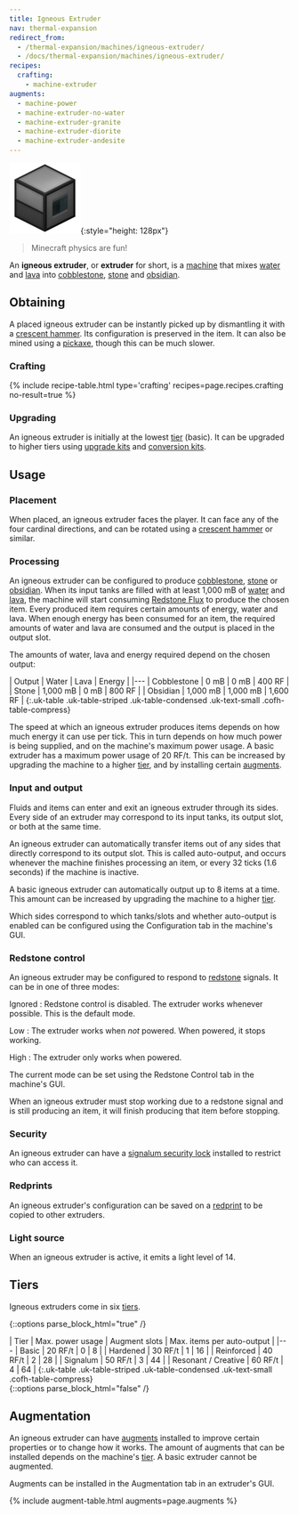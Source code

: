 ```yaml
---
title: Igneous Extruder
nav: thermal-expansion
redirect_from:
  - /thermal-expansion/machines/igneous-extruder/
  - /docs/thermal-expansion/machines/igneous-extruder/
recipes:
  crafting:
    - machine-extruder
augments:
  - machine-power
  - machine-extruder-no-water
  - machine-extruder-granite
  - machine-extruder-diorite
  - machine-extruder-andesite
---
```


![Igneous extruder](/assets/images/thermal-expansion/igneous-extruder.png){:style="height: 128px"}

> Minecraft physics are fun!


An **igneous extruder**, or **extruder** for short, is a
[machine](/docs/machines/) that mixes
[water](https://minecraft.gamepedia.com/Water) and
[lava](https://minecraft.gamepedia.com/Lava) into
[cobblestone](https://minecraft.gamepedia.com/Cobblestone),
[stone](https://minecraft.gamepedia.com/Stone) and
[obsidian](https://minecraft.gamepedia.com/Obsidian).


Obtaining
---------

A placed igneous extruder can be instantly picked up by dismantling it with a
[crescent hammer](/docs/crescent-hammer/). Its configuration is preserved in the
item. It can also be mined using a
[pickaxe](https://minecraft.gamepedia.com/Pickaxe), though this can be much
slower.

### Crafting
{% include recipe-table.html type='crafting' recipes=page.recipes.crafting no-result=true %}

### Upgrading
An igneous extruder is initially at the lowest [tier](#tiers) (basic). It can be
upgraded to higher tiers using [upgrade kits](/docs/upgrade-kits/) and
[conversion kits](/docs/conversion-kits/).


Usage
-----

### Placement
When placed, an igneous extruder faces the player. It can face any of the four
cardinal directions, and can be rotated using a [crescent
hammer](/docs/crescent-hammer/) or similar.

### Processing
An igneous extruder can be configured to produce
[cobblestone](https://minecraft.gamepedia.com/Cobblestone),
[stone](https://minecraft.gamepedia.com/Stone) or
[obsidian](https://minecraft.gamepedia.com/Obsidian). When its input tanks are
filled with at least 1,000 mB of [water](https://minecraft.gamepedia.com/Water)
and [lava](https://minecraft.gamepedia.com/Lava), the machine will start
consuming [Redstone Flux](/docs/redstone-flux/) to produce the chosen item.
Every produced item requires certain amounts of energy, water and lava. When
enough energy has been consumed for an item, the required amounts of water and
lava are consumed and the output is placed in the output slot.

The amounts of water, lava and energy required depend on the chosen output:

| Output | Water | Lava | Energy |
|---
| Cobblestone | 0 mB | 0 mB | 400 RF |
| Stone | 1,000 mB | 0 mB | 800 RF |
| Obsidian | 1,000 mB | 1,000 mB | 1,600 RF |
{:.uk-table .uk-table-striped .uk-table-condensed .uk-text-small .cofh-table-compress}

The speed at which an igneous extruder produces items depends on how much energy
it can use per tick. This in turn depends on how much power is being supplied,
and on the machine's maximum power usage. A basic extruder has a maximum power
usage of 20 RF/t. This can be increased by upgrading the machine to a higher
[tier](#tiers), and by installing certain [augments](#augmentation).

### Input and output
Fluids and items can enter and exit an igneous extruder through its sides. Every
side of an extruder may correspond to its input tanks, its output slot, or both
at the same time.

An igneous extruder can automatically transfer items out of any sides that
directly correspond to its output slot. This is called auto-output, and occurs
whenever the machine finishes processing an item, or every 32 ticks (1.6
seconds) if the machine is inactive.

A basic igneous extruder can automatically output up to 8 items at a time. This
amount can be increased by upgrading the machine to a higher [tier](#tiers).

Which sides correspond to which tanks/slots and whether auto-output is enabled
can be configured using the Configuration tab in the machine's GUI.

### Redstone control
An igneous extruder may be configured to respond to
[redstone](https://minecraft.gamepedia.com/Redstone) signals. It can be in one
of three modes:

Ignored
: Redstone control is disabled. The extruder works whenever possible. This is
the default mode.

Low
: The extruder works when *not* powered. When powered, it stops working.

High
: The extruder only works when powered.

The current mode can be set using the Redstone Control tab in the machine's GUI.

When an igneous extruder must stop working due to a redstone signal and is still
producing an item, it will finish producing that item before stopping.

### Security
An igneous extruder can have a [signalum security
lock](/docs/signalum-security-lock/) installed to restrict who can access it.

### Redprints
An igneous extruder's configuration can be saved on a
[redprint](/docs/redprint/) to be copied to other extruders.

### Light source
When an igneous extruder is active, it emits a light level of 14.


Tiers
-----

Igneous extruders come in six [tiers](/docs/tiers/).

{::options parse_block_html="true" /}
<div class="uk-overflow-container">
| Tier | Max. power usage | Augment slots | Max. items per auto-output |
|---
| Basic | 20 RF/t | 0 | 8 |
| Hardened | 30 RF/t | 1 | 16 |
| Reinforced | 40 RF/t | 2 | 28 |
| Signalum | 50 RF/t | 3 | 44 |
| Resonant / Creative | 60 RF/t | 4 | 64 |
{:.uk-table .uk-table-striped .uk-table-condensed .uk-text-small .cofh-table-compress}
</div>
{::options parse_block_html="false" /}


Augmentation
------------

An igneous extruder can have [augments](/docs/augments/) installed to improve
certain properties or to change how it works. The amount of augments that can be
installed depends on the machine's [tier](#tiers). A basic extruder cannot be
augmented.

Augments can be installed in the Augmentation tab in an extruder's GUI.

{% include augment-table.html augments=page.augments %}

